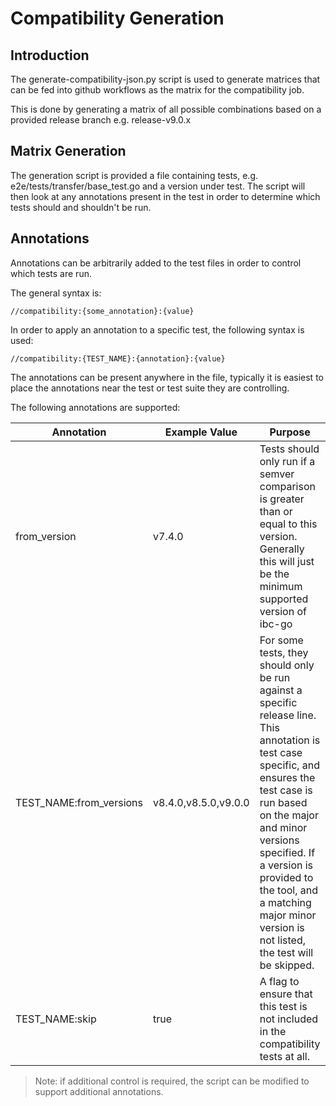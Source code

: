# Compatibility Generation

## Introduction

The generate-compatibility-json.py script is used to generate matrices that can be fed into github workflows
as the matrix for the compatibility job.

This is done by generating a matrix of all possible combinations based on a provided release branch
e.g. release-v9.0.x

## Matrix Generation

The generation script is provided a file containing tests, e.g. e2e/tests/transfer/base_test.go and a version under
test. The script will then look at any annotations present in the test in order to determine which tests should
and shouldn't be run.

## Annotations

Annotations can be arbitrarily added to the test files in order to control which tests are run.

The general syntax is:

`//compatibility:{some_annotation}:{value}`

In order to apply an annotation to a specific test, the following syntax is used:

`//compatibility:{TEST_NAME}:{annotation}:{value}`

The annotations can be present anywhere in the file, typically it is easiest to place the annotations near the test
or test suite they are controlling.

The following annotations are supported:

| Annotation              | Example Value        | Purpose                                                                                                                                                                                                                                                                                                             | Example in test file                                                                 |
|-------------------------|----------------------|---------------------------------------------------------------------------------------------------------------------------------------------------------------------------------------------------------------------------------------------------------------------------------------------------------------------|--------------------------------------------------------------------------------------|
| from_version            | v7.4.0               | Tests should only run if a semver comparison is greater than or equal to this version. Generally this will just be the minimum supported version of ibc-go                                                                                                                                                          | // compatibility:from_version:v7.4.0                                                 |
| TEST_NAME:from_versions | v8.4.0,v8.5.0,v9.0.0 | For some tests, they should only be run against a specific release line. This annotation is test case specific, and ensures the test case is run based on the major and minor versions specified. If a version is provided to the tool, and a matching major minor version is not listed, the test will be skipped. | // compatibility:TestScheduleIBCUpgrade_Succeeds:from_versions: v8.4.0,v8.5.0,v9.0.0 |
| TEST_NAME:skip          | true                 | A flag to ensure that this test is not included in the compatibility tests at all.                                                                                                                                                                                                                                  | // compatibility:TestMsgSendTx_SuccessfulSubmitGovProposal:skip:true                 |

> Note: if additional control is required, the script can be modified to support additional annotations.
